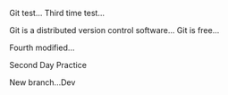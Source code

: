 Git test...
Third time test...

Git is a distributed version control software...
Git is free...


Fourth modified...

Second Day Practice

New branch...Dev
